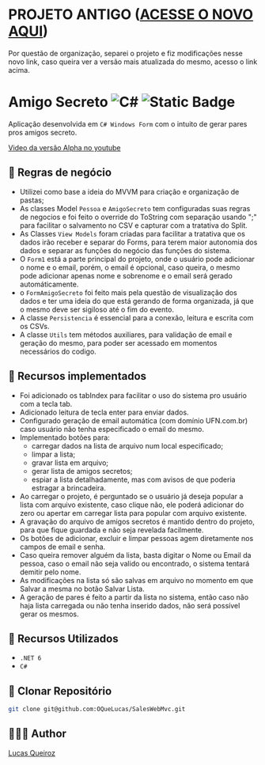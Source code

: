 # PROJETO ANTIGO ([ACESSE O NOVO AQUI](https://github.com/OQueLucas/Academia_DotNet_5-WPAmigoSecreto))
Por questão de organização, separei o projeto e fiz modificações nesse novo link, caso queira ver a versão mais atualizada do mesmo, acesso o link acima.
 
 # Amigo Secreto ![C#](https://img.shields.io/badge/c%23-%23239120.svg?logo=c-sharp&logoColor=white) ![Static Badge](https://img.shields.io/badge/6.0-blueviolet?logo=.net&logoColor=white) 

Aplicação desenvolvida em `C# Windows Form` com o intuito de gerar pares pros amigos secreto.

[Video da versão Alpha no youtube](https://youtu.be/Ri8pkEohAXI)

## 📏 Regras de negócio

- Utilizei como base a ideia do MVVM para criação e organização de pastas;
- As classes Model `Pessoa` e `AmigoSecreto` tem configuradas suas regras de negocios e foi feito o override do ToString com separação usando ";" para facilitar o salvamento no CSV e capturar com a tratativa do Split.
- As Classes `View Models` foram criadas para facilitar a tratativa que os dados irão receber e separar do Forms, para terem maior autonomia dos dados e separar as funções do negócio das funções do sistema.
- O `Form1` está a parte principal do projeto, onde o usuário pode adicionar o nome e o email, porém, o email é opcional, caso queira, o mesmo pode adicionar apenas nome e sobrenome e o email será gerado automáticamente.
- o `FormAmigoSecreto` foi feito mais pela questão de visualização dos dados e ter uma ideia do que está gerando de forma organizada, já que o mesmo deve ser sigiloso até o fim do evento.
- A classe `Persistencia` é essencial para a conexão, leitura e escrita com os CSVs.
- A classe `Utils` tem métodos auxiliares, para validação de email e geração do mesmo, para poder ser acessado em momentos necessários do codigo.

## 📲 Recursos implementados
- Foi adicionado os tabIndex para facilitar o uso do sistema pro usuário com a tecla tab.
- Adicionado leitura de tecla enter para enviar dados.
- Configurado geração de email automática (com domínio UFN.com.br) caso usuário não tenha especificado o email do mesmo.
- Implementado botões para:
	- carregar dados na lista de arquivo num local especificado;
	- limpar a lista;
	- gravar lista em arquivo;
	- gerar lista de amigos secretos;
	- espiar a lista detalhadamente, mas com avisos de que poderia estragar a brincadeira.
- Ao carregar o projeto, é perguntado se o usuário já deseja popular a lista com arquivo existente, caso clique não, ele poderá adicionar do zero ou apertar em carregar lista para popular com arquivo existente.
- A gravação do arquivo de amigos secretos é mantido dentro do projeto, para que fique guardada e não seja revelada facilmente.
- Os botões de adicionar, excluir e limpar pessoas agem diretamente nos campos de email e senha.
- Caso queira remover alguém da lista, basta digitar o Nome ou Email da pessoa, caso o email não seja valido ou encontrado, o sistema tentará demitir pelo nome.
- As modificações na lista só são salvas em arquivo no momento em que Salvar a mesma no botão Salvar Lista.
- A geração de pares é feito a partir da lista no sistema, então caso não haja lista carregada ou não tenha inserido dados, não será possível gerar os mesmos.

## 🔧 Recursos Utilizados

- ``.NET 6``
- ``C#``

## 🔻 Clonar Repositório

```bash
git clone git@github.com:OQueLucas/SalesWebMvc.git
```

## 👨🏻‍🦱 Author
[Lucas Queiroz](https://github.com/OQueLucas/)
